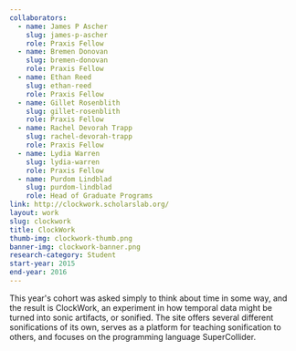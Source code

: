 ```yaml
---
collaborators: 
  - name: James P Ascher
    slug: james-p-ascher
    role: Praxis Fellow
  - name: Bremen Donovan
    slug: bremen-donovan
    role: Praxis Fellow
  - name: Ethan Reed
    slug: ethan-reed
    role: Praxis Fellow
  - name: Gillet Rosenblith
    slug: gillet-rosenblith
    role: Praxis Fellow
  - name: Rachel Devorah Trapp
    slug: rachel-devorah-trapp
    role: Praxis Fellow
  - name: Lydia Warren
    slug: lydia-warren
    role: Praxis Fellow
  - name: Purdom Lindblad
    slug: purdom-lindblad
    role: Head of Graduate Programs
link: http://clockwork.scholarslab.org/
layout: work
slug: clockwork
title: ClockWork
thumb-img: clockwork-thumb.png
banner-img: clockwork-banner.png
research-category: Student
start-year: 2015
end-year: 2016
---
```


This year's cohort was asked simply to think about time in some way, and the result is ClockWork, an experiment in how temporal data might be turned into sonic artifacts, or sonified. The site offers several different sonifications of its own, serves as a platform for teaching sonification to others, and focuses on the programming language SuperCollider.